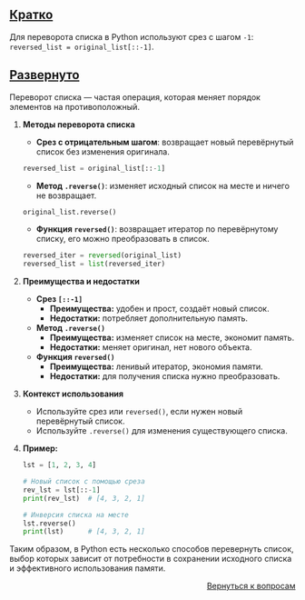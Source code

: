 ## <u>Кратко</u>

Для переворота списка в Python используют срез с шагом `-1`: `reversed_list = original_list[::-1]`.

## <u>Развернуто</u>

Переворот списка — частая операция, которая меняет порядок элементов на противоположный.

1. **Методы переворота списка**
    - **Срез с отрицательным шагом**: возвращает новый перевёрнутый список без изменения оригинала.
    ```python
    reversed_list = original_list[::-1]
    ```  
    - **Метод `.reverse()`**: изменяет исходный список на месте и ничего не возвращает.
    ```python
    original_list.reverse()
    ```  
    - **Функция `reversed()`**: возвращает итератор по перевёрнутому списку, его можно преобразовать в список.
    ```python
    reversed_iter = reversed(original_list)
    reversed_list = list(reversed_iter)
    ```

2. **Преимущества и недостатки**
    - **Срез `[::-1]`**
        - **Преимущества:** удобен и прост, создаёт новый список.
        - **Недостатки:** потребляет дополнительную память.
    - **Метод `.reverse()`**
        - **Преимущества:** изменяет список на месте, экономит память.
        - **Недостатки:** меняет оригинал, нет нового объекта.
    - **Функция `reversed()`**
        - **Преимущества:** ленивый итератор, экономия памяти.
        - **Недостатки:** для получения списка нужно преобразовать.

3. **Контекст использования**
    - Используйте срез или `reversed()`, если нужен новый перевёрнутый список.
    - Используйте `.reverse()` для изменения существующего списка.

4. **Пример:**
    ```python
    lst = [1, 2, 3, 4]

    # Новый список с помощью среза
    rev_lst = lst[::-1]
    print(rev_lst)  # [4, 3, 2, 1]

    # Инверсия списка на месте
    lst.reverse()
    print(lst)      # [4, 3, 2, 1]
    ```

Таким образом, в Python есть несколько способов перевернуть список, выбор которых зависит от потребности в сохранении
исходного списка и эффективного использования памяти.

<div align="right">

[Вернуться к вопросам](../Вопросы.md)

</div>
